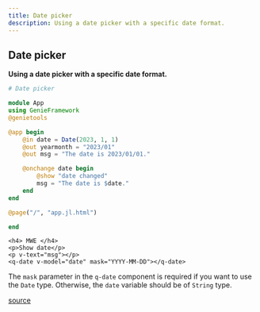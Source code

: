 ```yaml
---
title: Date picker
description: Using a date picker with a specific date format.
---
```


## Date picker
**Using a date picker with a specific date format.**

````julia
# Date picker

module App
using GenieFramework
@genietools

@app begin
    @in date = Date(2023, 1, 1)
    @out yearmonth = "2023/01"
    @out msg = "The date is 2023/01/01."

    @onchange date begin
        @show "date changed"
        msg = "The date is $date."
    end
end

@page("/", "app.jl.html")

end
````

```html[app.jl.html]
<h4> MWE </h4>
<p>Show date</p>
<p v-text="msg"></p>
<q-date v-model="date" mask="YYYY-MM-DD"></q-date>
```


The `mask` parameter in the `q-date` component is required if you want to use the `Date` type. Otherwise, the `date` variable should be of `String` type.


[source](https://github.com/GenieFramework/CodeExamples/blob/main/src/2.reactive-ui/datepicker.jl)
